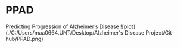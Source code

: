 # PPAD
Predicting Progression of Alzheimer’s Disease
![plot](./C:/Users/maa0664.UNT/Desktop/Alzheimer's Disease Project/Git-hub/PPAD.png)
